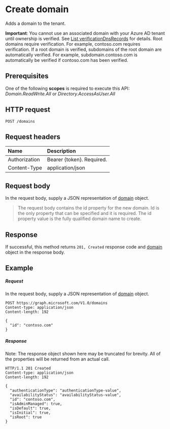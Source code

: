 # Create domain

Adds a domain to the tenant.

**Important**: You cannot use an associated domain with your Azure AD tenant until ownership is verified. See [List verificationDnsRecords](domain_list_verificationdnsrecords.md) for details. Root domains require verification. For example, contoso.com requires verification. If a root domain is verified, subdomains of the root domain are automatically verified. For example, subdomain.contoso.com is automatically be verified if contoso.com has been verified.

## Prerequisites

One of the following **scopes** is required to execute this API: *Domain.ReadWrite.All* or *Directory.AccessAsUser.All*

## HTTP request

<!-- { "blockType": "ignored" } -->
```http
POST /domains
```
## Request headers
| Name       | Description|
|:---------------|:----------|
| Authorization  | Bearer {token}. Required.|
| Content-Type  | application/json |

## Request body
In the request body, supply a JSON representation of [domain](../resources/domain.md) object.

> The request body contains the id property for the new domain. Id is the only property that can be specified and it is required. The id property value is the fully qualified domain name to create.


## Response
If successful, this method returns `201, Created` response code and [domain](../resources/domain.md) object in the response body.

## Example
##### Request

In the request body, supply a JSON representation of [domain](../resources/domain.md) object.

<!-- {
  "blockType": "request",
  "id": "create_domain_from_domains"
}-->
```http
POST https://graph.microsoft.com/V1.0/domains
Content-type: application/json
Content-length: 192

{
  "id": "contoso.com"
}
```

##### Response
Note: The response object shown here may be truncated for brevity. All of the properties will be returned from an actual call.
<!-- {
  "blockType": "response",
  "truncated": true,
  "@odata.type": "microsoft.graph.domain"
} -->
```http
HTTP/1.1 201 Created
Content-type: application/json
Content-length: 192

{
  "authenticationType": "authenticationType-value",
  "availabilityStatus": "availabilityStatus-value",
  "id": "contoso.com",
  "isAdminManaged": true,
  "isDefault": true,
  "isInitial": true,
  "isRoot": true
}
```

<!-- uuid: 8fcb5dbc-d5aa-4681-8e31-b001d5168d79
2015-10-25 14:57:30 UTC -->
<!-- {
  "type": "#page.annotation",
  "description": "Create domain",
  "keywords": "",
  "section": "documentation",
  "tocPath": ""
}-->